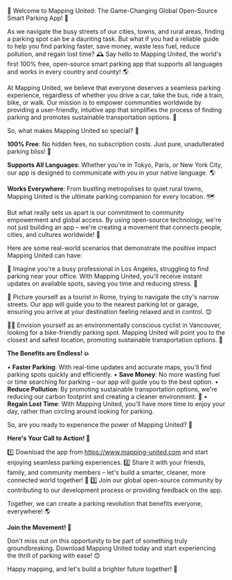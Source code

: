 🚀 Welcome to Mapping United: The Game-Changing Global Open-Source Smart Parking App! 🎉

As we navigate the busy streets of our cities, towns, and rural areas, finding a parking spot can be a daunting task. But what if you had a reliable guide to help you find parking faster, save money, waste less fuel, reduce pollution, and regain lost time? 🕰️ Say hello to Mapping United, the world's first 100% free, open-source smart parking app that supports all languages and works in every country and county! 🌎

At Mapping United, we believe that everyone deserves a seamless parking experience, regardless of whether you drive a car, take the bus, ride a train, bike, or walk. Our mission is to empower communities worldwide by providing a user-friendly, intuitive app that simplifies the process of finding parking and promotes sustainable transportation options. 🌟

So, what makes Mapping United so special? 🤔

**100% Free**: No hidden fees, no subscription costs. Just pure, unadulterated parking bliss! 💸

**Supports All Languages**: Whether you're in Tokyo, Paris, or New York City, our app is designed to communicate with you in your native language. 🌎

**Works Everywhere**: From bustling metropolises to quiet rural towns, Mapping United is the ultimate parking companion for every location. 🗺️

But what really sets us apart is our commitment to community empowerment and global access. By using open-source technology, we're not just building an app – we're creating a movement that connects people, cities, and cultures worldwide! 🌈

Here are some real-world scenarios that demonstrate the positive impact Mapping United can have:

🚗 Imagine you're a busy professional in Los Angeles, struggling to find parking near your office. With Mapping United, you'll receive instant updates on available spots, saving you time and reducing stress. 💪

🚌 Picture yourself as a tourist in Rome, trying to navigate the city's narrow streets. Our app will guide you to the nearest parking lot or garage, ensuring you arrive at your destination feeling relaxed and in control. 😊

🚴‍♀️ Envision yourself as an environmentally conscious cyclist in Vancouver, looking for a bike-friendly parking spot. Mapping United will point you to the closest and safest location, promoting sustainable transportation options. 🌿

**The Benefits are Endless! 💥**

• **Faster Parking**: With real-time updates and accurate maps, you'll find parking spots quickly and efficiently.
• **Save Money**: No more wasting fuel or time searching for parking – our app will guide you to the best option.
• **Reduce Pollution**: By promoting sustainable transportation options, we're reducing our carbon footprint and creating a cleaner environment. 🌟
• **Regain Lost Time**: With Mapping United, you'll have more time to enjoy your day, rather than circling around looking for parking.

So, are you ready to experience the power of Mapping United? 🎉

**Here's Your Call to Action! 📣**

1️⃣ Download the app from https://www.mapping-united.com and start enjoying seamless parking experiences.
2️⃣ Share it with your friends, family, and community members – let's build a smarter, cleaner, more connected world together! 💪
3️⃣ Join our global open-source community by contributing to our development process or providing feedback on the app.

Together, we can create a parking revolution that benefits everyone, everywhere! 🌎

**Join the Movement! 🚀**

Don't miss out on this opportunity to be part of something truly groundbreaking. Download Mapping United today and start experiencing the thrill of parking with ease! 😊

Happy mapping, and let's build a brighter future together! 🌟